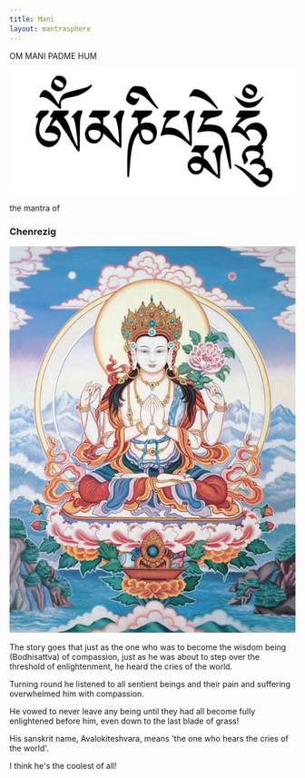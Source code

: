 ```yaml
---        
title: Mani
layout: mantrasphere        
---        
```

        
OM MANI PADME HUM  

![mani](/assets/images/mani/mani.svg)

the mantra of
### Chenrezig

![Chenrezig](/assets/images/mantrasphere/chenrezig.jpg)

The story goes that just as the one who was to become the wisdom being (Bodhisattva) of compassion, just as he was about to step over the threshold of enlightenment, he heard the cries of the world.

Turning round he listened to all sentient beings and their pain and suffering overwhelmed him with compassion.

He vowed to never leave any being until they had all become fully enlightened before him, even down to the last blade of grass!

His sanskrit name, Avalokiteshvara, means 'the one who hears the cries of the world'.

I think he's the coolest of all!

